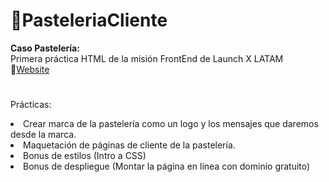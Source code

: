 # 🚀PasteleriaCliente
<b> Caso Pastelería: </b><br>
Primera práctica HTML de la misión FrontEnd de Launch X LATAM<br>
🔗<a href="https://brenmir.github.io/PasteleriaCliente/">Website</a>
#
Prácticas:
<br>
<li>Crear marca de la pastelería como un logo y los mensajes que daremos desde la marca.</li>
<li>Maquetación de páginas de cliente de la pastelería.</li>
<li> Bonus de estilos (Intro a CSS)</li>
<li>Bonus de despliegue (Montar la página en línea con dominio gratuito)</li>
